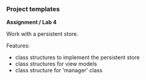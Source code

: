 ### Project templates

**Assignment / Lab 4**

Work with a persistent store.

Features:
- class structures to implement the persistent store
- class structures for view models
- class structure for 'manager' class
